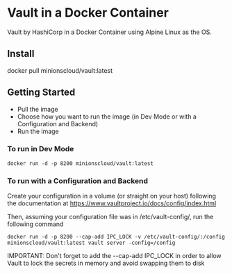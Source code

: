 # Vault in a Docker Container

Vault by HashiCorp in a Docker Container using Alpine Linux as the OS.

## Install

docker pull minionscloud/vault:latest

## Getting Started
* Pull the image
* Choose how you want to run the image (in Dev Mode or with a Configuration and Backend)
* Run the image

### To run in Dev Mode

```
docker run -d -p 8200 minionscloud/vault:latest
```

### To run with a Configuration and Backend

Create your configuration in a volume (or straight on your host) following the documentation at https://www.vaultproject.io/docs/config/index.html

Then, assuming your configuration file was in /etc/vault-config/, run the following command

```
docker run -d -p 8200 --cap-add IPC_LOCK -v /etc/vault-config/:/config  minionscloud/vault:latest vault server -config=/config
```

IMPORTANT: Don't forget to add the --cap-add IPC_LOCK in order to allow Vault to lock the secrets in memory and avoid swapping them to disk